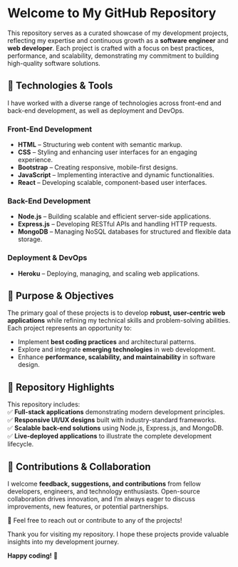 # Welcome to My GitHub Repository  

This repository serves as a curated showcase of my development projects, reflecting my expertise and continuous growth as a **software engineer** and **web developer**. Each project is crafted with a focus on best practices, performance, and scalability, demonstrating my commitment to building high-quality software solutions.  

## 🚀 Technologies & Tools  

I have worked with a diverse range of technologies across front-end and back-end development, as well as deployment and DevOps.  

### **Front-End Development**  
- **HTML** – Structuring web content with semantic markup.  
- **CSS** – Styling and enhancing user interfaces for an engaging experience.  
- **Bootstrap** – Creating responsive, mobile-first designs.  
- **JavaScript** – Implementing interactive and dynamic functionalities.  
- **React** – Developing scalable, component-based user interfaces.  

### **Back-End Development**  
- **Node.js** – Building scalable and efficient server-side applications.  
- **Express.js** – Developing RESTful APIs and handling HTTP requests.  
- **MongoDB** – Managing NoSQL databases for structured and flexible data storage.  

### **Deployment & DevOps**  
- **Heroku** – Deploying, managing, and scaling web applications.  

## 🎯 Purpose & Objectives  

The primary goal of these projects is to develop **robust, user-centric web applications** while refining my technical skills and problem-solving abilities. Each project represents an opportunity to:  
- Implement **best coding practices** and architectural patterns.  
- Explore and integrate **emerging technologies** in web development.  
- Enhance **performance, scalability, and maintainability** in software design.  

## 📌 Repository Highlights  

This repository includes:  
✅ **Full-stack applications** demonstrating modern development principles.  
✅ **Responsive UI/UX designs** built with industry-standard frameworks.  
✅ **Scalable back-end solutions** using Node.js, Express.js, and MongoDB.  
✅ **Live-deployed applications** to illustrate the complete development lifecycle.  

## 🤝 Contributions & Collaboration  

I welcome **feedback, suggestions, and contributions** from fellow developers, engineers, and technology enthusiasts. Open-source collaboration drives innovation, and I’m always eager to discuss improvements, new features, or potential partnerships.  

📩 Feel free to reach out or contribute to any of the projects!  

Thank you for visiting my repository. I hope these projects provide valuable insights into my development journey.  

**Happy coding!** 🚀  
